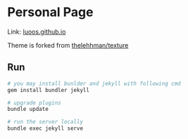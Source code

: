 # Personal Page

Link: [luoos.github.io](https://luoos.github.io)

Theme is forked from [thelehhman/texture](https://github.com/thelehhman/texture)

## Run

```bash
# you may install bunlder and jekyll with following cmd
gem install bundler jekyll

# upgrade plugins
bundle update

# run the server locally
bundle exec jekyll serve
```
